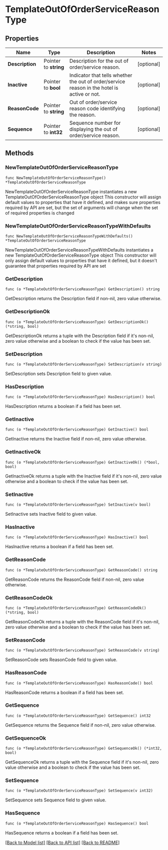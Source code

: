 # TemplateOutOfOrderServiceReasonType

## Properties

Name | Type | Description | Notes
------------ | ------------- | ------------- | -------------
**Description** | Pointer to **string** | Description for the out of order/service reason. | [optional] 
**Inactive** | Pointer to **bool** | Indicator that tells whether the out of order/service reason in the hotel is active or not. | [optional] 
**ReasonCode** | Pointer to **string** | Out of order/service reason code identifying the reason. | [optional] 
**Sequence** | Pointer to **int32** | Sequence number for displaying the out of order/service reason. | [optional] 

## Methods

### NewTemplateOutOfOrderServiceReasonType

`func NewTemplateOutOfOrderServiceReasonType() *TemplateOutOfOrderServiceReasonType`

NewTemplateOutOfOrderServiceReasonType instantiates a new TemplateOutOfOrderServiceReasonType object
This constructor will assign default values to properties that have it defined,
and makes sure properties required by API are set, but the set of arguments
will change when the set of required properties is changed

### NewTemplateOutOfOrderServiceReasonTypeWithDefaults

`func NewTemplateOutOfOrderServiceReasonTypeWithDefaults() *TemplateOutOfOrderServiceReasonType`

NewTemplateOutOfOrderServiceReasonTypeWithDefaults instantiates a new TemplateOutOfOrderServiceReasonType object
This constructor will only assign default values to properties that have it defined,
but it doesn't guarantee that properties required by API are set

### GetDescription

`func (o *TemplateOutOfOrderServiceReasonType) GetDescription() string`

GetDescription returns the Description field if non-nil, zero value otherwise.

### GetDescriptionOk

`func (o *TemplateOutOfOrderServiceReasonType) GetDescriptionOk() (*string, bool)`

GetDescriptionOk returns a tuple with the Description field if it's non-nil, zero value otherwise
and a boolean to check if the value has been set.

### SetDescription

`func (o *TemplateOutOfOrderServiceReasonType) SetDescription(v string)`

SetDescription sets Description field to given value.

### HasDescription

`func (o *TemplateOutOfOrderServiceReasonType) HasDescription() bool`

HasDescription returns a boolean if a field has been set.

### GetInactive

`func (o *TemplateOutOfOrderServiceReasonType) GetInactive() bool`

GetInactive returns the Inactive field if non-nil, zero value otherwise.

### GetInactiveOk

`func (o *TemplateOutOfOrderServiceReasonType) GetInactiveOk() (*bool, bool)`

GetInactiveOk returns a tuple with the Inactive field if it's non-nil, zero value otherwise
and a boolean to check if the value has been set.

### SetInactive

`func (o *TemplateOutOfOrderServiceReasonType) SetInactive(v bool)`

SetInactive sets Inactive field to given value.

### HasInactive

`func (o *TemplateOutOfOrderServiceReasonType) HasInactive() bool`

HasInactive returns a boolean if a field has been set.

### GetReasonCode

`func (o *TemplateOutOfOrderServiceReasonType) GetReasonCode() string`

GetReasonCode returns the ReasonCode field if non-nil, zero value otherwise.

### GetReasonCodeOk

`func (o *TemplateOutOfOrderServiceReasonType) GetReasonCodeOk() (*string, bool)`

GetReasonCodeOk returns a tuple with the ReasonCode field if it's non-nil, zero value otherwise
and a boolean to check if the value has been set.

### SetReasonCode

`func (o *TemplateOutOfOrderServiceReasonType) SetReasonCode(v string)`

SetReasonCode sets ReasonCode field to given value.

### HasReasonCode

`func (o *TemplateOutOfOrderServiceReasonType) HasReasonCode() bool`

HasReasonCode returns a boolean if a field has been set.

### GetSequence

`func (o *TemplateOutOfOrderServiceReasonType) GetSequence() int32`

GetSequence returns the Sequence field if non-nil, zero value otherwise.

### GetSequenceOk

`func (o *TemplateOutOfOrderServiceReasonType) GetSequenceOk() (*int32, bool)`

GetSequenceOk returns a tuple with the Sequence field if it's non-nil, zero value otherwise
and a boolean to check if the value has been set.

### SetSequence

`func (o *TemplateOutOfOrderServiceReasonType) SetSequence(v int32)`

SetSequence sets Sequence field to given value.

### HasSequence

`func (o *TemplateOutOfOrderServiceReasonType) HasSequence() bool`

HasSequence returns a boolean if a field has been set.


[[Back to Model list]](../README.md#documentation-for-models) [[Back to API list]](../README.md#documentation-for-api-endpoints) [[Back to README]](../README.md)


